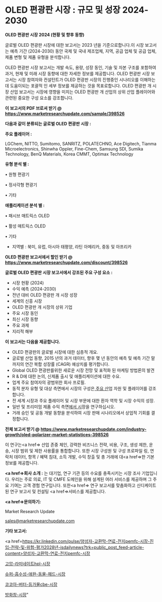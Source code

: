 # OLED 편광판 시장 : 규모 및 성장 2024-2030

<strong>OLED 편광판 시장 2024 (현황 및 향후 동향)</strong>

글로벌 OLED 편광판 시장에 대한 보고서는 2023 년을 기준으로합니다.이 시장 보고서는 예측 기간 (2024-2030) 동안 국제 및 국내 제조업체, 지역, 공급 업체 및 공급 업체, 제품 변형 및 제품 유형을 분석합니다.

OLED 편광판 시장 보고서는 개발 속도, 용량, 성장 동인, 기술 및 자본 구조를 포함하여 과거, 현재 및 미래 시장 동향에 대한 자세한 정보를 제공합니다. OLED 편광판 시장 보고서는 시장 참여자와 컨설턴트가 OLED 편광판 시장의 진행중인 시나리오를 이해하는 데 도움이되는 포괄적 인 세부 정보를 제공하는 것을 목표로합니다. OLED 편광판 개 시장 산업 보고서는 시장에 영향을 미치는 OLED 편광판 개 산업의 상위 산업 플레이어와 관련된 중요한 구성 요소를 강조합니다.



<strong>이 보고서의 PDF 브로셔 받기 @ <a href=https://www.marketresearchupdate.com/sample/398526>https://www.marketresearchupdate.com/sample/398526</a></strong>



<strong>다음과 같이 분류되는 글로벌 OLED 편광판 시장 :</strong>



<strong>주요 플레이어 :</strong>

LGChem, NITTO, Sumitomo, SANRITZ, POLATECHNO, Ace Digitech, Tianma Microelectronics, Shinwha Oppler, Fine-Chem, Samsung SDI, Sumika Technology, BenQ Materials, Korea CMMT, Optimax Technology



<strong>유형 분석 별 :</strong>

• 원형 편광기

• 정사각형 편광기

• 기타



<strong>애플리케이션 분석 별 :</strong>

• 패시브 매트릭스 OLED

• 활성 매트릭스 OLED

• 기타

<ul>
  <li>지역별 : 북미, 유럽, 아시아 태평양, 라틴 아메리카, 중동 및 아프리카</li>
</ul>


<strong>OLED 편광판 보고서에서 할인 받기 @ <a href=https://www.marketresearchupdate.com/discount/398526>https://www.marketresearchupdate.com/discount/398526</a></strong>



<strong>글로벌 OLED 편광판 시장 보고서에서 강조된 주요 구성 요소 :</strong>
<ul>
  <li>시장 현황 (2024)</li>
  <li>수익 예측 (2024-2030)</li>
  <li>전년 대비 OLED 편광판 개 시장 성장</li>
  <li>세계의 신흥 시장</li>
  <li>OLED 편광판 개 시장의 상위 기업</li>
  <li>주요 시장 동인</li>
  <li>최신 시장 동향</li>
  <li>주요 과제</li>
  <li>지리적 해부</li>
</ul>


<strong>이 보고서는 다음을 제공합니다.</strong>
<ul>
  <li>OLED 편광판의 글로벌 시장에 대한 심층적 개요.</li>
  <li>글로벌 산업 동향, 2015 년의 과거 데이터, 향후 몇 년 동안의 예측 및 예측 기간 말까지의 연간 복합 성장률 (CAGR) 예상치를 평가합니다.</li>
  <li>Global OLED 편광판를위한 새로운 시장 전망 및 표적화 된 마케팅 방법론의 발견</li>
  <li>R &amp; D에 대한 논의, 신제품 출시 및 애플리케이션에 대한 수요.</li>
  <li>업계 주요 참여자의 광범위한 회사 프로필.</li>
  <li>동적 분자 유형 및 대상 측면에서 시장의 구성은<a href=> 주요 산</a>업 자원 및 플레이어를 강조합니다.</li>
  <li>전 세계 시장과 주요 플레이어 및 시장 부문에 대한 환자 역학 및 시장 수익의 성장.</li>
  <li>일반 및 프리미엄 제품 수익 측면<a href=>에서 시</a>장을 연구하십시오.</li>
  <li>거래 승인 및 공동 개발 동향을 분석하여 시장 판매 시나리오에서 상업적 기회를 결정합니다.</li>
</ul>



<strong>전체 보고서 받기 @ <a href=https://www.marketresearchupdate.com/industry-growth/oled-polarizer-market-statistices-398526>https://www.marketresearchupdate.com/industry-growth/oled-polarizer-market-statistices-398526</a></strong>

이 연구는<a href=> 산업 존중</a> 체인, 강력한 비즈니스 전략, 비용, 구조, 생성 제한, 운송, 시장 범위 및 제한 사용률을 통합합니다. 또한 시장 구성원 및 구성 프로파일 링, 연락처 데이터, 항목 / 혜택 침대, 소득 개발, 수익 창출 및 총 거래에 대<a href=>한 기본 </a>정보를 제공합니다.



<strong><a href=>회사 소</a>개 :</strong>
는 대기업, 연구 기관 등의 수요를 충족시키는 시장 조사 기업입니다. 우리는 주로 의료, IT 및 CMFE 도메인을 위해 설계된 여러 서비스를 제공하며 그 주요 기여는 고객 경험 연구입니다. 또한<a href=> 연구 보</a>고서를 맞춤화하고 신디케이트 된 연구 보고서 및 컨설팅 <a href=>서비스</a>를 제공합니다.



<strong><a href=>문의하기:</a></strong>

Market Research Update

sales@marketresearchupdate.com



<strong>기타 보고서:</strong>

<a href=https://kr.linkedin.com/pulse/양성자-교환막-연료-전지pemfc-시장-진입-전략-및-위험-평가2028년-isdailynews?trk=public_post_feed-article-content>양성자-교환막-연료-전지pemfc-시장</a>

<a href=https://www.linkedin.com/pulse/고압-라미네이트hpl-시장-세분화-연구-및-목표-고객2029년/>고압-라미네이트hpl-시장</a>

<a href=https://www.linkedin.com/pulse/슈퍼-흡수성-애완-동물-패드-시장-동향-및-성장-전망-consumer-connection-compendium-ana-fsk7f/>슈퍼-흡수성-애완-동물-패드-시장</a>

<a href=https://www.linkedin.com/pulse/코코아-버터-등가물cbe-시장-규모-및-성장-2023-consumer-connection-chronicles-24--bjfuf/>코코아-버터-등가물cbe-시장</a>

<a href=https://www.linkedin.com/pulse/방화창-시장-경쟁-분석-및-성장-잠재력-2030-consumer-connection-chronicles-24--ahecf/>방화창-시장</a>"
